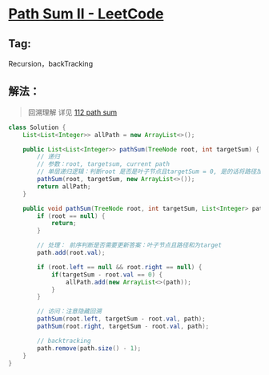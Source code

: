 # [Path Sum II - LeetCode](https://leetcode.com/problems/path-sum-ii/description/)
## Tag:
Recursion，backTracking
## 解法：
> 回溯理解
> 详见 [112 path sum](./%5B112%5D%20Path%20Sum.md)

```java
class Solution {
    List<List<Integer>> allPath = new ArrayList<>();

    public List<List<Integer>> pathSum(TreeNode root, int targetSum) {
        // 递归
        // 参数：root, targetsum, current path
        // 单层递归逻辑：判断root 是否是叶子节点且targetSum = 0, 是的话将路径加入答案。
        pathSum(root, targetSum, new ArrayList<>());
        return allPath;
    }

    public void pathSum(TreeNode root, int targetSum, List<Integer> path) {
        if (root == null) {
            return;
        }

        // 处理： 前序判断是否需要更新答案：叶子节点且路径和为target
        path.add(root.val);

        if (root.left == null && root.right == null) {
            if(targetSum - root.val == 0) {
                allPath.add(new ArrayList<>(path));
            }
        }

        // 访问：注意隐藏回溯
        pathSum(root.left, targetSum - root.val, path);
        pathSum(root.right, targetSum - root.val, path);

        // backtracking
        path.remove(path.size() - 1);
    }
}
```